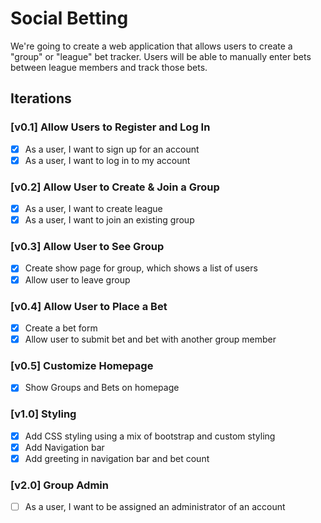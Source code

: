 # Social Betting

We're going to create a web application that allows users to create a "group" or "league" bet tracker. Users will be able to manually enter bets between league members and track those bets.

## Iterations

### [v0.1] Allow Users to Register and Log In

* [X] As a user, I want to sign up for an account
* [X] As a user, I want to log in to my account

### [v0.2] Allow User to Create & Join a Group

* [X] As a user, I want to create league
* [X] As a user, I want to join an existing group

### [v0.3] Allow User to See Group

* [X] Create show page for group, which shows a list of users
* [X] Allow user to leave group

### [v0.4] Allow User to Place a Bet

* [X] Create a bet form
* [X] Allow user to submit bet and bet with another group member

### [v0.5] Customize Homepage

* [X] Show Groups and Bets on homepage

### [v1.0] Styling

* [X] Add CSS styling using a mix of bootstrap and custom styling
* [X] Add Navigation bar
* [X] Add greeting in navigation bar and bet count

### [v2.0] Group Admin
* [ ] As a user, I want to be assigned an administrator of an account
